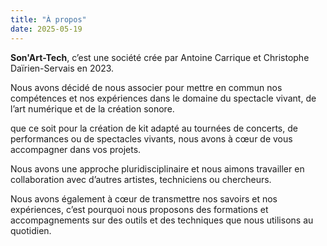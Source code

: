 ```yaml
---
title: "À propos"
date: 2025-05-19
---
```


**Son'Art-Tech**, c’est une société crée par Antoine Carrique et Christophe Daïrien-Servais en 2023.

Nous avons décidé de nous associer pour mettre en commun nos compétences et nos expériences dans le domaine du spectacle vivant, de l’art numérique et de la création sonore.

que ce soit pour la création de kit adapté au tournées de concerts, de performances ou de spectacles vivants, nous avons à cœur de vous accompagner dans vos projets.

Nous avons une approche pluridisciplinaire et nous aimons travailler en collaboration avec d’autres artistes, techniciens ou chercheurs.

Nous avons également à cœur de transmettre nos savoirs et nos expériences, c’est pourquoi nous proposons des formations et accompagnements sur des outils et des techniques que nous utilisons au quotidien.

